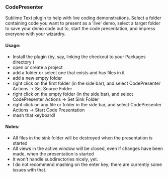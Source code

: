### CodePresenter

Sublime Text plugin to help with live coding demonstrations. Select a folder 
containing code you want to present as a 'live' demo, select a target folder to
save your demo code out to, start the code presentation, and impress everyone
with your wizardry.

#### Usage:

  * Install the plugin (by, say, linking the checkout to your Packages directory )
  * open or create a project
  * add a folder or select one that exists and has files in it
  * add a new empty folder
  * right click on the first folder (in the side bar), and select
        CodePresenter Actions -> Set Source Folder
  * right click on the empty folder (in the side bar), and select
        CodePresenter Actions -> Set Sink Folder
  * right click on any file or folder in the side bar, and select
        CodePresenter Actions -> Start Code Presentation
  * mash that keyboard!

#### Notes:

  * All files in the sink folder will be destroyed when the presentation is started
  * All views in the active window will be closed, even if changes have been made, when the presentation is started
  * It won't handle subdirectories nicely, yet.
  * I do not recommend mashing on the enter key; there are currently some issues with that.
